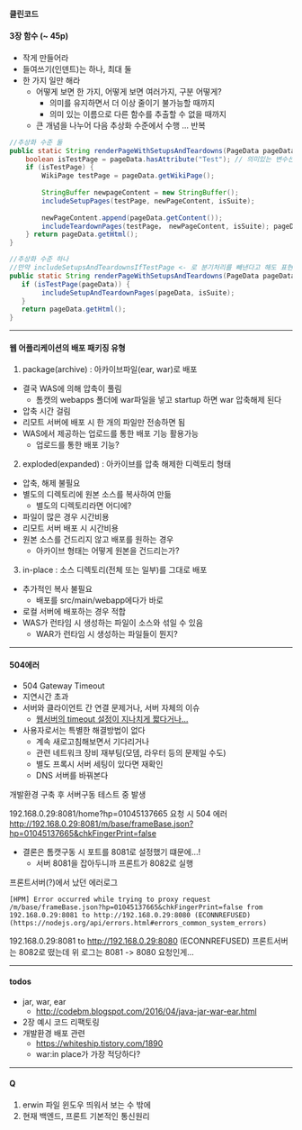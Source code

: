 #### 클린코드

#### 3장 함수 (~ 45p)

* 작게 만들어라
* 들여쓰기(인덴트)는 하나, 최대 둘
* 한 가지 일만 해라
    * 어떻게 보면 한 가지, 어떻게 보면 여러가지, 구분 어떻게?
        * 의미를 유지하면서 더 이상 줄이기 불가능할 때까지
        * 의미 있는 이름으로 다른 함수를 추출할 수 없을 때까지
    * 큰 개념을 나누어 다음 추상화 수준에서 수행 ... 반복

``` java
//추상화 수준 둘
public static String renderPageWithSetupsAndTeardowns(PageData pageData, boolean isSuite) throws Exception {
    boolean isTestPage = pageData.hasAttribute("Test"); // 의미있는 변수선언일까?
    if (isTestPage) {
        WikiPage testPage = pageData.getWikiPage();
        
        StringBuffer newpageContent = new StringBuffer();
        includeSetupPages(testPage, newPageContent, isSuite);
        
        newPageContent.append(pageData.getContent());
        includeTeardownPages(testPage， newPageContent, isSuite); pageData.setContent(newPageContent.toString());
    } return pageData.getHtml();
}
```


``` java
//추상화 수준 하나
//만약 includeSetupsAndTeardownsIfTestPage <- 로 분기처리를 빼낸다고 해도 표현만 다를 뿐 추상화 수준은 그대로다
public static String renderPageWithSetupsAndTeardowns(PageData pageData, boolean isSuite) throws Exception { 
   if (isTestPage(pageData)) {
        includeSetupAndTeardownPages(pageData, isSuite); 
   }
   return pageData.getHtml();
}
```

---

#### 웹 어플리케이션의 배포 패키징 유형

1. package(archive) : 아카이브파일(ear, war)로 배포
* 결국 WAS에 의해 압축이 풀림
    * 톰캣의 webapps 폴더에 war파일을 넣고 startup 하면 war 압축해제 된다
* 압축 시간 걸림
* 리모트 서버에 배포 시 한 개의 파일만 전송하면 됨
* WAS에서 제공하는 업로드를 통한 배포 기능 활용가능
    * 업로드를 통한 배포 기능?

2. exploded(expanded) : 아카이브를 압축 해제한 디렉토리 형태
* 압축, 해제 불필요
* 별도의 디렉토리에 원본 소스를 복사하여 만듦
    * 별도의 디렉토리라면 어디에?
* 파일이 많은 경우 시간비용
* 리모트 서버 배포 시 시간비용
* 원본 소스를 건드리지 않고 배포를 원하는 경우
    * 아카이브 형태는 어떻게 원본을 건드리는가?

3. in-place : 소스 디렉토리(전체 또는 일부)를 그대로 배포
* 추가적인 복사 불필요
    * 배포를 src/main/webapp에다가 바로
* 로컬 서버에 배포하는 경우 적합
* WAS가 런타임 시 생성하는 파일이 소스와 섞일 수 있음
    * WAR가 런타임 시 생성하는 파일들이 뭔지?

---

#### 504에러

* 504 Gateway Timeout
* 지연시간 초과
* 서버와 클라이언트 간 연결 문제거나, 서버 자체의 이슈
    * [웹서버의 timeout 설정이 지나치게 짧다거나...](https://medium.com/@yumenohosi/aws-elb-%EA%B0%84%ED%97%90%EC%A0%81%EC%9C%BC%EB%A1%9C-504-%EC%97%90%EB%9F%AC-%EB%B0%9C%EC%83%9D-%EC%A6%9D%EC%83%81-%ED%95%B4%EA%B2%B0-ebfab7fe98ab)
* 사용자로서는 특별한 해결방법이 없다
    * 계속 새로고침해보면서 기다리거나
    * 관련 네트워크 장비 재부팅(모뎀, 라우터 등의 문제일 수도)
    * 별도 프록시 서버 세팅이 있다면 재확인
    * DNS 서버를 바꿔본다

개발환경 구축 후 서버구동 테스트 중 발생

192.168.0.29:8081/home?hp=01045137665 요청 시 504 에러  
http://192.168.0.29:8081/m/base/frameBase.json?hp=01045137665&chkFingerPrint=false

* 결론은 톰캣구동 시 포트를 8081로 설정했기 떄문에...!
    * 서버 8081을 잡아두니까 프론트가 8082로 실행


프론트서버(?)에서 났던 에러로그

```
[HPM] Error occurred while trying to proxy request /m/base/frameBase.json?hp=01045137665&chkFingerPrint=false from 192.168.0.29:8081 to http://192.168.0.29:8080 (ECONNREFUSED) (https://nodejs.org/api/errors.html#errors_common_system_errors)
```
192.168.0.29:8081 to http://192.168.0.29:8080 (ECONNREFUSED)
프론트서버는 8082로 떴는데 위 로그는 8081 -> 8080 요청인게...

---

#### todos
* jar, war, ear
    * http://codebm.blogspot.com/2016/04/java-jar-war-ear.html
* 2장 예시 코드 리팩토링
* 개발환경 배포 관련
    * https://whiteship.tistory.com/1890
    * war:in place가 가장 적당하다?

---

#### Q
1. erwin 파일 윈도우 띄워서 보는 수 밖에
2. 현재 백엔드, 프론트 기본적인 통신원리